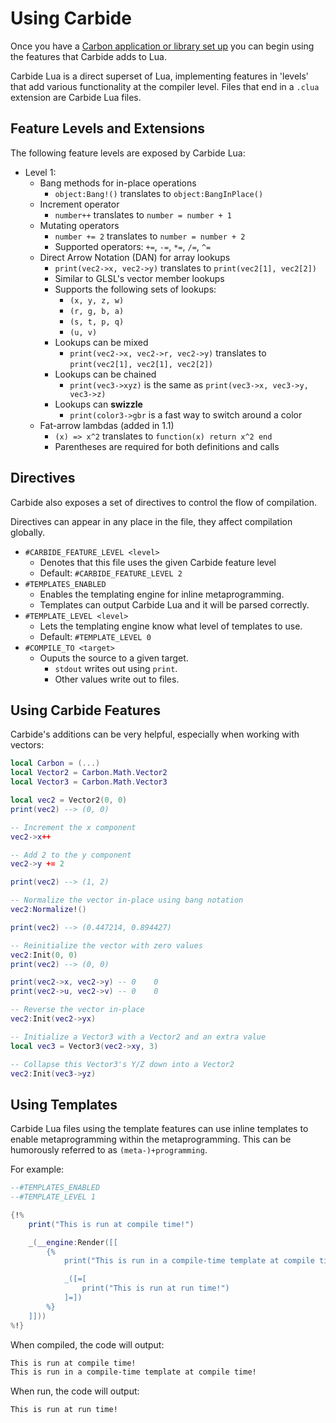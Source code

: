 # Using Carbide
Once you have a [Carbon application or library set up](Getting_Started) you can begin using the features that Carbide adds to Lua.

Carbide Lua is a direct superset of Lua, implementing features in 'levels' that add various functionality at the compiler level. Files that end in a `.clua` extension are Carbide Lua files.

## Feature Levels and Extensions
The following feature levels are exposed by Carbide Lua:

- Level 1:
	- Bang methods for in-place operations
		- `object:Bang!()` translates to `object:BangInPlace()`
	- Increment operator
		- `number++` translates to `number = number + 1`
	- Mutating operators
		- `number += 2` translates to `number = number + 2`
		- Supported operators: `+=`, `-=`, `*=`, `/=`, `^=`
	- Direct Arrow Notation (DAN) for array lookups
		- `print(vec2->x, vec2->y)` translates to `print(vec2[1], vec2[2])`
		- Similar to GLSL's vector member lookups
		- Supports the following sets of lookups:
			- `(x, y, z, w)`
			- `(r, g, b, a)`
			- `(s, t, p, q)`
			- `(u, v)`
		- Lookups can be mixed
			- `print(vec2->x, vec2->r, vec2->y)` translates to `print(vec2[1], vec2[1], vec2[2])`
		- Lookups can be chained
			- `print(vec3->xyz)` is the same as `print(vec3->x, vec3->y, vec3->z)`
		- Lookups can **swizzle** 
			- `print(color3->gbr` is a fast way to switch around a color
	- Fat-arrow lambdas (added in 1.1)
		- `(x) => x^2` translates to `function(x) return x^2 end`
		- Parentheses are required for both definitions and calls

## Directives
Carbide also exposes a set of directives to control the flow of compilation.

Directives can appear in any place in the file, they affect compilation globally.

- `#CARBIDE_FEATURE_LEVEL <level>`
	- Denotes that this file uses the given Carbide feature level
	- Default: `#CARBIDE_FEATURE_LEVEL 2`
- `#TEMPLATES_ENABLED`
	- Enables the templating engine for inline metaprogramming.
	- Templates can output Carbide Lua and it will be parsed correctly.
- `#TEMPLATE_LEVEL <level>`
	- Lets the templating engine know what level of templates to use.
	- Default: `#TEMPLATE_LEVEL 0`
- `#COMPILE_TO <target>`
	- Ouputs the source to a given target.
		- `stdout` writes out using `print`.
		- Other values write out to files.

## Using Carbide Features
Carbide's additions can be very helpful, especially when working with vectors:

```lua
local Carbon = (...)
local Vector2 = Carbon.Math.Vector2
local Vector3 = Carbon.Math.Vector3

local vec2 = Vector2(0, 0)
print(vec2) --> (0, 0)

-- Increment the x component
vec2->x++

-- Add 2 to the y component
vec2->y += 2

print(vec2) --> (1, 2)

-- Normalize the vector in-place using bang notation
vec2:Normalize!()

print(vec2) --> (0.447214, 0.894427)

-- Reinitialize the vector with zero values
vec2:Init(0, 0)
print(vec2) --> (0, 0)

print(vec2->x, vec2->y) -- 0	0
print(vec2->u, vec2->v) -- 0	0

-- Reverse the vector in-place
vec2:Init(vec2->yx)

-- Initialize a Vector3 with a Vector2 and an extra value
local vec3 = Vector3(vec2->xy, 3)

-- Collapse this Vector3's Y/Z down into a Vector2
vec2:Init(vec3->yz)
```

## Using Templates
Carbide Lua files using the template features can use inline templates to enable metaprogramming within the metaprogramming. This can be humorously referred to as `(meta-)+programming`.

For example:

```lua
--#TEMPLATES_ENABLED
--#TEMPLATE_LEVEL 1

{!%
	print("This is run at compile time!")

	_(__engine:Render([[
		{%
			print("This is run in a compile-time template at compile time!")

			_([=[
				print("This is run at run time!")
			]=])
		%}
	]]))
%!}
```

When compiled, the code will output:
```html
This is run at compile time!
This is run in a compile-time template at compile time!
```

When run, the code will output:
```html
This is run at run time!
```